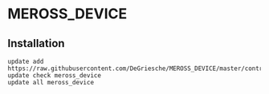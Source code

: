 # MEROSS_DEVICE

## Installation

```
update add https://raw.githubusercontent.com/DeGriesche/MEROSS_DEVICE/master/controls_meross_device.txt
update check meross_device
update all meross_device
```
